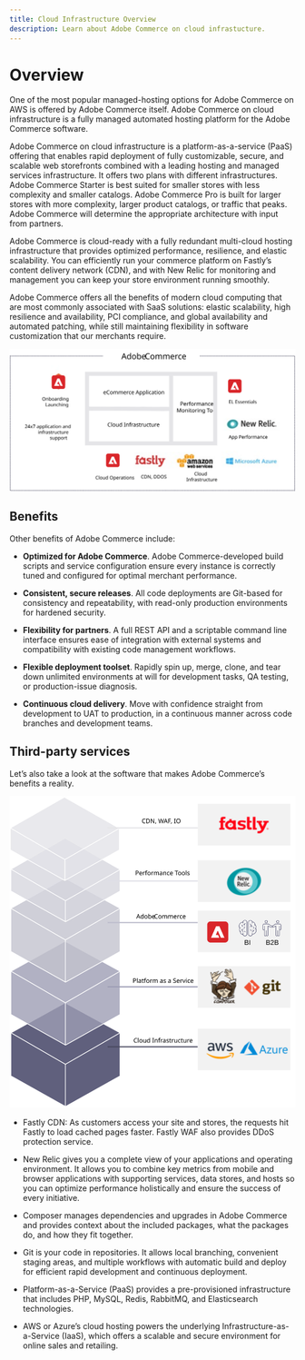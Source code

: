 ```yaml
---
title: Cloud Infrastructure Overview
description: Learn about Adobe Commerce on cloud infrastucture.
---
```


# Overview

One of the most popular managed-hosting options for Adobe Commerce on AWS is offered by Adobe Commerce itself. Adobe Commerce on cloud infrastructure is a fully managed automated hosting platform for the Adobe Commerce software.

Adobe Commerce on cloud infrastructure is a platform-as-a-service (PaaS) offering that enables rapid deployment of fully customizable, secure, and scalable web storefronts combined with a leading hosting and managed services infrastructure. It offers two plans with different infrastructures. Adobe Commerce Starter is best suited for smaller stores with less complexity and smaller catalogs. Adobe Commerce Pro is built for larger stores with more complexity, larger product catalogs, or traffic that peaks. Adobe Commerce will determine the appropriate architecture with input from partners.

Adobe Commerce is cloud-ready with a fully redundant multi-cloud hosting infrastructure that provides optimized performance, resilience, and elastic scalability. You can efficiently run your commerce platform on Fastly’s content delivery network (CDN), and with New Relic for monitoring and management you can keep your store environment running smoothly.

Adobe Commerce offers all the benefits of modern cloud computing that are most commonly associated with SaaS solutions: elastic scalability, high resilience and availability, PCI compliance, and global availability and automated patching, while still maintaining flexibility in software customization that our merchants require.

![Diagram showing architectural elements of Adobe Commerce on cloud infrastructure](../../../assets/playbooks/adobe-commerce-cloud-infrastructure.svg)

## Benefits

Other benefits of Adobe Commerce include:

- **Optimized for Adobe Commerce**. Adobe Commerce-developed build scripts and service configuration ensure every instance is correctly tuned and configured for optimal merchant performance.

- **Consistent, secure releases**. All code deployments are Git-based for consistency and repeatability, with read-only production environments for hardened security.

- **Flexibility for partners**. A full REST API and a scriptable command line interface ensures ease of integration with external systems and compatibility with existing code management workflows.

- **Flexible deployment toolset**. Rapidly spin up, merge, clone, and tear down unlimited environments at will for development tasks, QA testing, or production-issue diagnosis.

- **Continuous cloud delivery**. Move with confidence straight from development to UAT to production, in a continuous manner across code branches and development teams.

## Third-party services

Let’s also take a look at the software that makes Adobe Commerce’s benefits a reality.

![Diagram showing Adobe Commerce on cloud infrastructure technology stack](../../../assets/playbooks/cloud-tech-stack.svg)

- Fastly CDN: As customers access your site and stores, the requests hit Fastly to load cached pages faster. Fastly WAF also provides DDoS protection service.

- New Relic gives you a complete view of your applications and operating environment. It allows you to combine key metrics from mobile and browser applications with supporting services, data stores, and hosts so you can optimize performance holistically and ensure the success of every initiative.

- Composer manages dependencies and upgrades in Adobe Commerce and provides context about the included packages, what the packages do, and how they fit together.

- Git is your code in repositories. It allows local branching, convenient staging areas, and multiple workflows with automatic build and deploy for efficient rapid development and continuous deployment.

- Platform-as-a-Service (PaaS) provides a pre-provisioned infrastructure that includes PHP, MySQL, Redis, RabbitMQ, and Elasticsearch technologies.

- AWS or Azure’s cloud hosting powers the underlying Infrastructure-as-a-Service (IaaS), which offers a scalable and secure environment for online sales and retailing.
